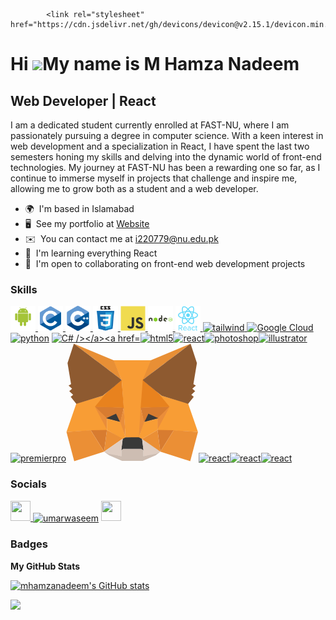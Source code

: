 
            <link rel="stylesheet" href="https://cdn.jsdelivr.net/gh/devicons/devicon@v2.15.1/devicon.min.css">
          

Hi ![](https://user-images.githubusercontent.com/18350557/176309783-0785949b-9127-417c-8b55-ab5a4333674e.gif)My name is M Hamza Nadeem
======================================================================================================================================

Web Developer | React
---------------------

I am a dedicated student currently enrolled at FAST-NU, where I am passionately pursuing a degree in computer science. With a keen interest in web development and a specialization in React, I have spent the last two semesters honing my skills and delving into the dynamic world of front-end technologies. My journey at FAST-NU has been a rewarding one so far, as I continue to immerse myself in projects that challenge and inspire me, allowing me to grow both as a student and a web developer.

* 🌍  I'm based in Islamabad
* 🖥️  See my portfolio at [Website](http://mhamzanadeem.github.io/)
* ✉️  You can contact me at [i220779@nu.edu.pk](mailto:i220779@nu.edu.pk)
* 🧠  I'm learning everything React
* 🤝  I'm open to collaborating on front-end web development projects

### Skills


<p align="left">
<p align="left"> <a href="https://developer.android.com" target="_blank" rel="noreferrer"> <img src="https://raw.githubusercontent.com/devicons/devicon/master/icons/android/android-original-wordmark.svg" alt="android" width="40" height="40"/> </a> <a href="https://www.cprogramming.com/" target="_blank" rel="noreferrer"> <img src="https://raw.githubusercontent.com/devicons/devicon/master/icons/c/c-original.svg" alt="c" width="40" height="40"/> </a> <a href="https://www.w3schools.com/cpp/" target="_blank" rel="noreferrer"> <img src="https://raw.githubusercontent.com/devicons/devicon/master/icons/cplusplus/cplusplus-original.svg" alt="cplusplus" width="40" height="40"/> </a> <a href="https://www.w3schools.com/css/" target="_blank" rel="noreferrer"> <img src="https://raw.githubusercontent.com/devicons/devicon/master/icons/css3/css3-original-wordmark.svg" alt="css3" width="40" height="40"/> </a> <a href="https://developer.mozilla.org/en-US/docs/Web/JavaScript" target="_blank" rel="noreferrer"> <img src="https://raw.githubusercontent.com/devicons/devicon/master/icons/javascript/javascript-original.svg" alt="javascript" width="40" height="40"/> </a><a href="https://nodejs.org" target="_blank" rel="noreferrer"> <img src="https://raw.githubusercontent.com/devicons/devicon/master/icons/nodejs/nodejs-original-wordmark.svg" alt="nodejs" width="40" height="40"/> </a><a href="https://reactjs.org/" target="_blank" rel="noreferrer"> <img src="https://raw.githubusercontent.com/devicons/devicon/master/icons/react/react-original-wordmark.svg" alt="react" width="40" height="40"/> </a> <a href="https://tailwindcss.com/" target="_blank" rel="noreferrer"> <img src="https://www.vectorlogo.zone/logos/tailwindcss/tailwindcss-icon.svg" alt="tailwind" width="40" height="40"/> </a><a href="https://cloud.google.com/" target="_blank" rel="noreferrer"><img src="https://raw.githubusercontent.com/danielcranney/readme-generator/main/public/icons/skills/googlecloud-colored.svg" width="36" height="36" alt="Google Cloud" /></a>
<a href="#" target="_blank" rel="noreferrer"><img src="https://cdn.jsdelivr.net/gh/devicons/devicon/icons/python/python-original.svg" width="36" height="36" alt="python"  /></a>
<a href="#" target="_blank" rel="noreferrer"><img src="https://cdn.jsdelivr.net/gh/devicons/devicon/icons/csharp/csharp-original.svg" width="36" height="36" alt="C# /></a><a href="#" target="_blank" rel="noreferrer"><img src="https://cdn.jsdelivr.net/gh/devicons/devicon/icons/html5/html5-original.svg" width="36" height="36" alt="html5" /></a><a href="#" target="_blank" rel="noreferrer"><img src="https://cdn.jsdelivr.net/gh/devicons/devicon/icons/react/react-original.svg" width="36" height="36" alt="react" /></a><a href="#" target="_blank" rel="noreferrer"><img src="https://cdn.jsdelivr.net/gh/devicons/devicon/icons/photoshop/photoshop-plain.svg" width="36" height="36" alt="photoshop" /></a><a href="#" target="_blank" rel="noreferrer"><img src="https://cdn.jsdelivr.net/gh/devicons/devicon/icons/illustrator/illustrator-plain.svg" width="36" height="36" alt="illustrator" /></a><a href="#" target="_blank" rel="noreferrer"><img src="https://cdn.jsdelivr.net/gh/devicons/devicon/icons/premierepro/premierepro-plain.svg" width="36" height="36" alt="premierpro" /></a><svg xmlns="http://www.w3.org/2000/svg" width="212" height="189" viewBox="0 0 212 189" id="metamask"><g fill="none" fill-rule="evenodd"><polygon fill="#CDBDB2" points="60.75 173.25 88.313 180.563 88.313 171 90.563 168.75 106.313 168.75 106.313 180 106.313 187.875 89.438 187.875 68.625 178.875"></polygon><polygon fill="#CDBDB2" points="105.75 173.25 132.75 180.563 132.75 171 135 168.75 150.75 168.75 150.75 180 150.75 187.875 133.875 187.875 113.063 178.875" transform="matrix(-1 0 0 1 256.5 0)"></polygon><polygon fill="#393939" points="90.563 152.438 88.313 171 91.125 168.75 120.375 168.75 123.75 171 121.5 152.438 117 149.625 94.5 150.188"></polygon><polygon fill="#F89C35" points="75.375 27 88.875 58.5 95.063 150.188 117 150.188 123.75 58.5 136.125 27"></polygon><polygon fill="#F89D35" points="16.313 96.188 .563 141.75 39.938 139.5 65.25 139.5 65.25 119.813 64.125 79.313 58.5 83.813"></polygon><polygon fill="#D87C30" points="46.125 101.25 92.25 102.375 87.188 126 65.25 120.375"></polygon><polygon fill="#EA8D3A" points="46.125 101.813 65.25 119.813 65.25 137.813"></polygon><polygon fill="#F89D35" points="65.25 120.375 87.75 126 95.063 150.188 90 153 65.25 138.375"></polygon><polygon fill="#EB8F35" points="65.25 138.375 60.75 173.25 90.563 152.438"></polygon><polygon fill="#EA8E3A" points="92.25 102.375 95.063 150.188 86.625 125.719"></polygon><polygon fill="#D87C30" points="39.375 138.938 65.25 138.375 60.75 173.25"></polygon><polygon fill="#EB8F35" points="12.938 188.438 60.75 173.25 39.375 138.938 .563 141.75"></polygon><polygon fill="#E8821E" points="88.875 58.5 64.688 78.75 46.125 101.25 92.25 102.938"></polygon><polygon fill="#DFCEC3" points="60.75 173.25 90.563 152.438 88.313 170.438 88.313 180.563 68.063 176.625"></polygon><polygon fill="#DFCEC3" points="121.5 173.25 150.75 152.438 148.5 170.438 148.5 180.563 128.25 176.625" transform="matrix(-1 0 0 1 272.25 0)"></polygon><polygon fill="#393939" points="70.313 112.5 64.125 125.438 86.063 119.813" transform="matrix(-1 0 0 1 150.188 0)"></polygon><polygon fill="#E88F35" points="12.375 .563 88.875 58.5 75.938 27"></polygon><path fill="#8E5A30" d="M12.3750002,0.562500008 L2.25000003,31.5000005 L7.87500012,65.250001 L3.93750006,67.500001 L9.56250014,72.5625 L5.06250008,76.5000011 L11.25,82.1250012 L7.31250011,85.5000013 L16.3125002,96.7500014 L58.5000009,83.8125012 C79.1250012,67.3125004 89.2500013,58.8750003 88.8750013,58.5000009 C88.5000013,58.1250009 63.0000009,38.8125006 12.3750002,0.562500008 Z"></path><g transform="matrix(-1 0 0 1 211.5 0)"><polygon fill="#F89D35" points="16.313 96.188 .563 141.75 39.938 139.5 65.25 139.5 65.25 119.813 64.125 79.313 58.5 83.813"></polygon><polygon fill="#D87C30" points="46.125 101.25 92.25 102.375 87.188 126 65.25 120.375"></polygon><polygon fill="#EA8D3A" points="46.125 101.813 65.25 119.813 65.25 137.813"></polygon><polygon fill="#F89D35" points="65.25 120.375 87.75 126 95.063 150.188 90 153 65.25 138.375"></polygon><polygon fill="#EB8F35" points="65.25 138.375 60.75 173.25 90 153"></polygon><polygon fill="#EA8E3A" points="92.25 102.375 95.063 150.188 86.625 125.719"></polygon><polygon fill="#D87C30" points="39.375 138.938 65.25 138.375 60.75 173.25"></polygon><polygon fill="#EB8F35" points="12.938 188.438 60.75 173.25 39.375 138.938 .563 141.75"></polygon><polygon fill="#E8821E" points="88.875 58.5 64.688 78.75 46.125 101.25 92.25 102.938"></polygon><polygon fill="#393939" points="70.313 112.5 64.125 125.438 86.063 119.813" transform="matrix(-1 0 0 1 150.188 0)"></polygon><polygon fill="#E88F35" points="12.375 .563 88.875 58.5 75.938 27"></polygon><path fill="#8E5A30" d="M12.3750002,0.562500008 L2.25000003,31.5000005 L7.87500012,65.250001 L3.93750006,67.500001 L9.56250014,72.5625 L5.06250008,76.5000011 L11.25,82.1250012 L7.31250011,85.5000013 L16.3125002,96.7500014 L58.5000009,83.8125012 C79.1250012,67.3125004 89.2500013,58.8750003 88.8750013,58.5000009 C88.5000013,58.1250009 63.0000009,38.8125006 12.3750002,0.562500008 Z"></path></g></g></svg><a href="#" target="_blank" rel="noreferrer"><img src="" width="36" height="36" alt="react" /></a><a href="#" target="_blank" rel="noreferrer"><img src="" width="36" height="36" alt="react" /></a><a href="#" target="_blank" rel="noreferrer"><img src="" width="36" height="36" alt="react" /></a></p>


### Socials

<p align="left"> <a href="https://www.github.com/mhamzanadeem" target="_blank" rel="noreferrer"> <picture> <source media="(prefers-color-scheme: dark)" srcset="https://raw.githubusercontent.com/danielcranney/readme-generator/main/public/icons/socials/github-dark.svg" /> <source media="(prefers-color-scheme: light)" srcset="https://raw.githubusercontent.com/danielcranney/readme-generator/main/public/icons/socials/github.svg" /> <img src="https://raw.githubusercontent.com/danielcranney/readme-generator/main/public/icons/socials/github.svg" width="32" height="32" /> </picture> </a><a href="https://linkedin.com/in/hamza-nadeem2000" target="blank"><img align="center" src="https://raw.githubusercontent.com/rahuldkjain/github-profile-readme-generator/master/src/images/icons/Social/linked-in-alt.svg" alt="umarwaseem" height="30" width="40" /></a>
 <a href="https://www.x.com/mmmhamza1" target="_blank" rel="noreferrer"> <picture> <source media="(prefers-color-scheme: dark)" srcset="https://raw.githubusercontent.com/danielcranney/readme-generator/main/public/icons/socials/twitter-dark.svg" /> <source media="(prefers-color-scheme: light)" srcset="https://raw.githubusercontent.com/danielcranney/readme-generator/main/public/icons/socials/twitter.svg" /> <img src="https://raw.githubusercontent.com/danielcranney/readme-generator/main/public/icons/socials/twitter.svg" width="32" height="32" /> </picture> </a></p>

### Badges

<b>My GitHub Stats</b>

<a href="http://www.github.com/mhamzanadeem"><img src="https://github-readme-stats.vercel.app/api?username=mhamzanadeem&show_icons=true&hide=&count_private=true&title_color=0891b2&text_color=ffffff&icon_color=0891b2&bg_color=1c1917&hide_border=true&show_icons=true" alt="mhamzanadeem's GitHub stats" /></a>

<a href="http://www.github.com/mhamzanadeem"><img src="https://github-readme-streak-stats.herokuapp.com/?user=mhamzanadeem&stroke=ffffff&background=1c1917&ring=0891b2&fire=0891b2&currStreakNum=ffffff&currStreakLabel=0891b2&sideNums=ffffff&sideLabels=ffffff&dates=ffffff&hide_border=true" /></a>


<!--
### Hi there 👋

**mhamzanadeem/mhamzanadeem** is a ✨ _special_ ✨ repository because its `README.md` (this file) appears on your GitHub profile.

Here are some ideas to get you started:

- 🔭 I’m currently working on ...
- 🌱 I’m currently learning ...
- 👯 I’m looking to collaborate on ...
- 🤔 I’m looking for help with ...
- 💬 Ask me about ...
- 📫 How to reach me: ...
- 😄 Pronouns: ...
- ⚡ Fun fact: ...
-->
